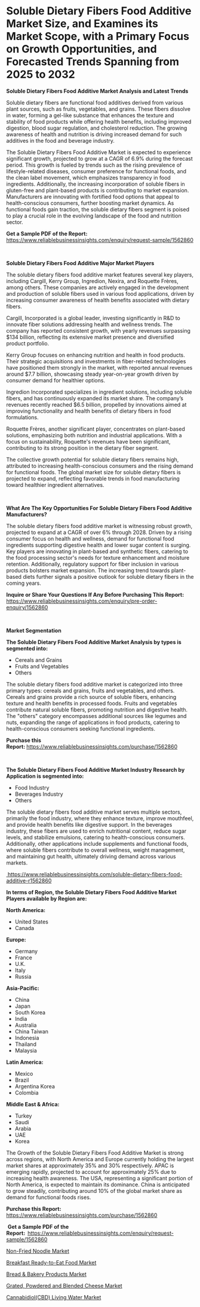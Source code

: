 <p><h1>Soluble Dietary Fibers Food Additive Market Size, and Examines its Market Scope, with a Primary Focus on Growth Opportunities, and Forecasted Trends Spanning from 2025 to 2032</h1></p><p><strong>Soluble Dietary Fibers Food Additive Market Analysis and Latest Trends</strong></p>
<p><p>Soluble dietary fibers are functional food additives derived from various plant sources, such as fruits, vegetables, and grains. These fibers dissolve in water, forming a gel-like substance that enhances the texture and stability of food products while offering health benefits, including improved digestion, blood sugar regulation, and cholesterol reduction. The growing awareness of health and nutrition is driving increased demand for such additives in the food and beverage industry.</p><p>The Soluble Dietary Fibers Food Additive Market is expected to experience significant growth, projected to grow at a CAGR of 6.9% during the forecast period. This growth is fueled by trends such as the rising prevalence of lifestyle-related diseases, consumer preference for functional foods, and the clean label movement, which emphasizes transparency in food ingredients. Additionally, the increasing incorporation of soluble fibers in gluten-free and plant-based products is contributing to market expansion. Manufacturers are innovating with fortified food options that appeal to health-conscious consumers, further boosting market dynamics. As functional foods gain traction, the soluble dietary fibers segment is poised to play a crucial role in the evolving landscape of the food and nutrition sector.</p></p>
<p><strong>Get a Sample PDF of the Report:&nbsp;</strong> <a href="https://www.reliablebusinessinsights.com/enquiry/request-sample/1562860?utm_campaign=1106&utm_medium=2&utm_source=Github&utm_content=ia&utm_term=15022025&utm_id=soluble-dietary-fibers-food-additive">https://www.reliablebusinessinsights.com/enquiry/request-sample/1562860</a></p>
<p>&nbsp;</p>
<p><strong>Soluble Dietary Fibers Food Additive Major Market Players</strong></p>
<p><p>The soluble dietary fibers food additive market features several key players, including Cargill, Kerry Group, Ingredion, Nexira, and Roquette Frères, among others. These companies are actively engaged in the development and production of soluble fibers used in various food applications, driven by increasing consumer awareness of health benefits associated with dietary fibers.</p><p>Cargill, Incorporated is a global leader, investing significantly in R&D to innovate fiber solutions addressing health and wellness trends. The company has reported consistent growth, with yearly revenues surpassing $134 billion, reflecting its extensive market presence and diversified product portfolio.</p><p>Kerry Group focuses on enhancing nutrition and health in food products. Their strategic acquisitions and investments in fiber-related technologies have positioned them strongly in the market, with reported annual revenues around $7.7 billion, showcasing steady year-on-year growth driven by consumer demand for healthier options.</p><p>Ingredion Incorporated specializes in ingredient solutions, including soluble fibers, and has continuously expanded its market share. The company’s revenues recently reached $6.5 billion, propelled by innovations aimed at improving functionality and health benefits of dietary fibers in food formulations.</p><p>Roquette Frères, another significant player, concentrates on plant-based solutions, emphasizing both nutrition and industrial applications. With a focus on sustainability, Roquette's revenues have been significant, contributing to its strong position in the dietary fiber segment.</p><p>The collective growth potential for soluble dietary fibers remains high, attributed to increasing health-conscious consumers and the rising demand for functional foods. The global market size for soluble dietary fibers is projected to expand, reflecting favorable trends in food manufacturing toward healthier ingredient alternatives.</p></p>
<p>&nbsp;</p>
<p><strong>What Are The Key Opportunities For Soluble Dietary Fibers Food Additive Manufacturers?</strong></p>
<p><p>The soluble dietary fibers food additive market is witnessing robust growth, projected to expand at a CAGR of over 6% through 2028. Driven by a rising consumer focus on health and wellness, demand for functional food ingredients supporting digestive health and lower sugar content is surging. Key players are innovating in plant-based and synthetic fibers, catering to the food processing sector's needs for texture enhancement and moisture retention. Additionally, regulatory support for fiber inclusion in various products bolsters market expansion. The increasing trend towards plant-based diets further signals a positive outlook for soluble dietary fibers in the coming years.</p></p>
<p><strong>Inquire or Share Your Questions If Any Before Purchasing This Report:</strong> <a href="https://www.reliablebusinessinsights.com/enquiry/pre-order-enquiry/1562860?utm_campaign=1106&utm_medium=2&utm_source=Github&utm_content=ia&utm_term=15022025&utm_id=soluble-dietary-fibers-food-additive">https://www.reliablebusinessinsights.com/enquiry/pre-order-enquiry/1562860</a></p>
<p>&nbsp;</p>
<p><strong>Market Segmentation</strong></p>
<p><strong>The Soluble Dietary Fibers Food Additive Market Analysis by types is segmented into:</strong></p>
<p><ul><li>Cereals and Grains</li><li>Fruits and Vegetables</li><li>Others</li></ul></p>
<p><p>The soluble dietary fibers food additive market is categorized into three primary types: cereals and grains, fruits and vegetables, and others. Cereals and grains provide a rich source of soluble fibers, enhancing texture and health benefits in processed foods. Fruits and vegetables contribute natural soluble fibers, promoting nutrition and digestive health. The "others" category encompasses additional sources like legumes and nuts, expanding the range of applications in food products, catering to health-conscious consumers seeking functional ingredients.</p></p>
<p><strong>Purchase this Report:&nbsp;</strong><a href="https://www.reliablebusinessinsights.com/purchase/1562860?utm_campaign=1106&utm_medium=2&utm_source=Github&utm_content=ia&utm_term=15022025&utm_id=soluble-dietary-fibers-food-additive">https://www.reliablebusinessinsights.com/purchase/1562860</a></p>
<p>&nbsp;</p>
<p><strong>The Soluble Dietary Fibers Food Additive Market Industry Research by Application is segmented into:</strong></p>
<p><ul><li>Food Industry</li><li>Beverages Industry</li><li>Others</li></ul></p>
<p><p>The soluble dietary fibers food additive market serves multiple sectors, primarily the food industry, where they enhance texture, improve mouthfeel, and provide health benefits like digestive support. In the beverages industry, these fibers are used to enrich nutritional content, reduce sugar levels, and stabilize emulsions, catering to health-conscious consumers. Additionally, other applications include supplements and functional foods, where soluble fibers contribute to overall wellness, weight management, and maintaining gut health, ultimately driving demand across various markets.</p></p>
<p><a href="https://www.reliablebusinessinsights.com/soluble-dietary-fibers-food-additive-r1562860?utm_campaign=1106&utm_medium=2&utm_source=Github&utm_content=ia&utm_term=15022025&utm_id=soluble-dietary-fibers-food-additive">&nbsp;https://www.reliablebusinessinsights.com/soluble-dietary-fibers-food-additive-r1562860</a></p>
<p><strong>In terms of Region, the Soluble Dietary Fibers Food Additive Market Players available by Region are:</strong></p>
<p>
    <p> <strong> North America: </strong>
        <ul>
            <li>United States</li>
            <li>Canada</li>
        </ul>
        </p> 
    <p> <strong> Europe: </strong>
        <ul>
            <li>Germany</li>
            <li>France</li>
            <li>U.K.</li>
            <li>Italy</li>
            <li>Russia</li>
        </ul>
        </p> 
    <p> <strong> Asia-Pacific: </strong>
        <ul>
            <li>China</li>
            <li>Japan</li>
            <li>South Korea</li>
            <li>India</li>
            <li>Australia</li>
            <li>China Taiwan</li>
            <li>Indonesia</li>
            <li>Thailand</li>
            <li>Malaysia</li>
        </ul>
        </p> 
    <p> <strong> Latin America: </strong>
        <ul>
            <li>Mexico</li>
            <li>Brazil</li>
            <li>Argentina Korea</li>
            <li>Colombia</li>
        </ul>
        </p> 
    <p> <strong> Middle East & Africa: </strong>
        <ul>
            <li>Turkey</li>
            <li>Saudi</li>
            <li>Arabia</li>
            <li>UAE</li>
            <li>Korea</li>
        </ul>
    </p>
    </p>
<p><p>The Growth of the Soluble Dietary Fibers Food Additive Market is strong across regions, with North America and Europe currently holding the largest market shares at approximately 35% and 30% respectively. APAC is emerging rapidly, projected to account for approximately 25% due to increasing health awareness. The USA, representing a significant portion of North America, is expected to maintain its dominance. China is anticipated to grow steadily, contributing around 10% of the global market share as demand for functional foods rises.</p></p>
<p><strong>Purchase this Report: </strong><a href="https://www.reliablebusinessinsights.com/purchase/1562860?utm_campaign=1106&utm_medium=2&utm_source=Github&utm_content=ia&utm_term=15022025&utm_id=soluble-dietary-fibers-food-additive">https://www.reliablebusinessinsights.com/purchase/1562860</a></p>
<p>&nbsp;<strong>Get a Sample PDF of the Report:&nbsp;&nbsp;</strong><a href="https://www.reliablebusinessinsights.com/enquiry/request-sample/1562860?utm_campaign=1106&utm_medium=2&utm_source=Github&utm_content=ia&utm_term=15022025&utm_id=soluble-dietary-fibers-food-additive">https://www.reliablebusinessinsights.com/enquiry/request-sample/1562860</a></p>
<p><strong></strong></p>
<p><p><a href="https://github.com/doljanzwald/Market-Research-Report-List-1/blob/main/non-fried-noodle-market.md?utm_campaign=1106&utm_medium=2&utm_source=Github&utm_content=ia&utm_term=15022025&utm_id=soluble-dietary-fibers-food-additive">Non-Fried Noodle Market</a></p><p><a href="https://github.com/aqharimbugua3/Market-Research-Report-List-1/blob/main/breakfast-ready-to-eat-food-market.md?utm_campaign=1106&utm_medium=2&utm_source=Github&utm_content=ia&utm_term=15022025&utm_id=soluble-dietary-fibers-food-additive">Breakfast Ready-to-Eat Food Market</a></p><p><a href="https://github.com/rianttegang/Market-Research-Report-List-1/blob/main/bread-bakery-products-market.md?utm_campaign=1106&utm_medium=2&utm_source=Github&utm_content=ia&utm_term=15022025&utm_id=soluble-dietary-fibers-food-additive">Bread & Bakery Products Market</a></p><p><a href="https://github.com/sefathlehki/Market-Research-Report-List-1/blob/main/grated-powdered-and-blended-cheese-market.md?utm_campaign=1106&utm_medium=2&utm_source=Github&utm_content=ia&utm_term=15022025&utm_id=soluble-dietary-fibers-food-additive">Grated, Powdered and Blended Cheese Market</a></p><p><a href="https://github.com/vengatsabibu/Market-Research-Report-List-1/blob/main/cannabidiolcbd-living-water-market.md?utm_campaign=1106&utm_medium=2&utm_source=Github&utm_content=ia&utm_term=15022025&utm_id=soluble-dietary-fibers-food-additive">Cannabidiol(CBD) Living Water Market</a></p></p>